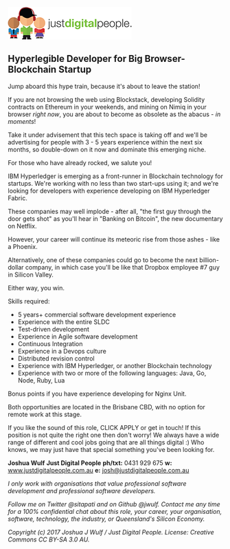 ![Just Digital People](img/justdigitalpeople.png)

## Hyperlegible Developer for Big Browser-Blockchain Startup

Jump aboard this hype train, because it's about to leave the station!

If you are not browsing the web using Blockstack, developing Solidity contracts on Ethereum in your weekends, and mining on Nimiq in your browser _right now_, you are about to become as obsolete as the abacus - _in moments_!

Take it under advisement that this tech space is taking off and we'll be advertising for people with 3 - 5 years experience within the next six months, so double-down on it now and dominate this emerging niche.

For those who have already rocked, we salute you!

IBM Hyperledger is emerging as a front-runner in Blockchain technology for startups. We're working with no less than two start-ups using it; and we're looking for developers with experience developing on IBM Hyperledger Fabric.

These companies may well implode - after all, "the first guy through the door gets shot" as you'll hear in "Banking on Bitcoin", the new documentary on Netflix.

However, your career will continue its meteoric rise from those ashes - like a Phoenix.

Alternatively, one of these companies could go to become the next billion-dollar company, in which case you'll be like that Dropbox employee #7 guy in Silicon Valley. 

Either way, you win.

Skills required:

* 5 years+ commercial software development experience
* Experience with the entire SLDC
* Test-driven development
* Experience in Agile software development
* Continuous Integration
* Experience in a Devops culture
* Distributed revision control 
* Experience with IBM Hyperledger, or another Blockchain technology
* Experience with two or more of the following languages: Java, Go, Node, Ruby, Lua

Bonus points if you have experience developing for Nginx Unit.

Both opportunities are located in the Brisbane CBD, with no option for remote work at this stage.

If you like the sound of this role, CLICK APPLY or get in touch! If this position is not quite the right one then don't worry! We always have a wide range of different and cool jobs going that are all things digital :) Who knows, we may just have that special something you've been looking for.

**Joshua Wulf**
**Just Digital People**
**ph/txt:** 0431 929 675
**w:** www.justdigitalpeople.com.au
**e:** josh@justdigitalpeople.com.au

_I only work with organisations that value professional software development and professional software developers._

_Follow me on Twitter @sitapati and on Github @jwulf. Contact me any time for a 100% confidential chat about this role, your career, your organisation, software, technology, the industry, or Queensland's Silicon Economy._ 

_Copyright (c) 2017 Joshua J Wulf / Just Digital People._ 
_License: Creative Commons CC BY-SA 3.0 AU._


